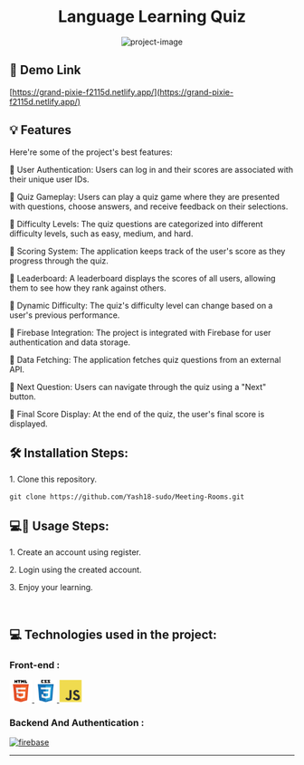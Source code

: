 <h1 align="center" id="title">Language Learning Quiz</h1>

<p align="center"><img src="https://socialify.git.ci/Yash18-sudo/Language-Learning-quiz/image?name=1&owner=1&theme=Light" alt="project-image" width="500px" height="200px"> </p>

<h2>🚀 Demo Link</h2>

[https://grand-pixie-f2115d.netlify.app/](https://grand-pixie-f2115d.netlify.app/)

  
<h2>💡 Features</h2>

Here're some of the project's best features:

📌 User Authentication: Users can log in and their scores are associated with their unique user IDs.

📌 Quiz Gameplay: Users can play a quiz game where they are presented with questions, choose answers, and receive feedback on their selections.

📌 Difficulty Levels: The quiz questions are categorized into different difficulty levels, such as easy, medium, and hard.

📌 Scoring System: The application keeps track of the user's score as they progress through the quiz.

📌 Leaderboard: A leaderboard displays the scores of all users, allowing them to see how they rank against others.

📌 Dynamic Difficulty: The quiz's difficulty level can change based on a user's previous performance.

📌 Firebase Integration: The project is integrated with Firebase for user authentication and data storage.

📌 Data Fetching: The application fetches quiz questions from an external API.

📌 Next Question: Users can navigate through the quiz using a "Next" button.

📌 Final Score Display: At the end of the quiz, the user's final score is displayed.


<h2>🛠️ Installation Steps:</h2>

<p>1. Clone this repository.</p>

```
git clone https://github.com/Yash18-sudo/Meeting-Rooms.git
```

<h2>💻📱 Usage Steps:</h2>
<p>1. Create an account using register.</p>
<p>2. Login using the created account. </p>
<p>3. Enjoy your learning. </p>  
</br>
<h2>💻 
Technologies used in the project:</h2>

<h3>Front-end :</h3>

<a href="https://www.w3.org/html/" target="_blank" rel="noreferrer"> <img src="https://raw.githubusercontent.com/devicons/devicon/master/icons/html5/html5-original-wordmark.svg" alt="html5" width="40" height="40"/> </a><a href="https://www.w3schools.com/css/" target="_blank" rel="noreferrer"> <img src="https://raw.githubusercontent.com/devicons/devicon/master/icons/css3/css3-original-wordmark.svg" alt="css3" width="40" height="40"/> 
<a href="https://developer.mozilla.org/en-US/docs/Web/JavaScript" target="_blank" rel="noreferrer"> <img src="https://raw.githubusercontent.com/devicons/devicon/master/icons/javascript/javascript-original.svg" alt="javascript" width="40" height="40"/></a>

<h3>Backend And Authentication :</h3>

 <a href="https://firebase.google.com/" target="_blank" rel="noreferrer"> <img src="https://www.vectorlogo.zone/logos/firebase/firebase-icon.svg" alt="firebase" width="40" height="40"/>

 ---

